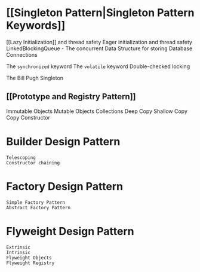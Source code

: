 # [[Singleton Pattern|Singleton Pattern Keywords]]

[[Lazy Initialization]] and thread safety
Eager initialization and thread safety
LinkedBlockingQueue - The concurrent Data Structure for storing Database Connections

The `synchronized` keyword
The `volatile` keyword
Double-checked locking

The Bill Pugh Singleton 


## [[Prototype and Registry Pattern]]

Immutable Objects
Mutable Objects
Collections
Deep Copy 
Shallow Copy
Copy Constructor


# Builder Design Pattern
	Telescoping
	Constructor chaining
	
	
# Factory Design Pattern
	Simple Factory Pattern
	Abstract Factory Pattern
	
	
# Flyweight Design Pattern
	Extrinsic 
	Intrinsic
	Flyweight Objects
	Flyweight Registry
